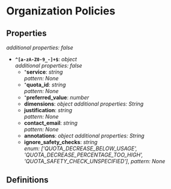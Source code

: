 # Organization Policies

<!-- markdownlint-disable MD036 -->

## Properties

*additional properties: false*

- **`^[a-zA-Z0-9_-]+$`**: *object*
  <br>*additional properties: false*
  - ⁺**service**: *string*
    <br>*pattern: None*
  - ⁺**quota_id**: *string*
    <br>*pattern: None*
  - ⁺**preferred_value**: *number*
  - **dimensions**: *object*
    *additional properties: String*
  - **justification**: *string*
    <br>*pattern: None*
  - **contact_email**: *string*
    <br>*pattern: None*
  - **annotations**: *object*
    *additional properties: String*
  - **ignore_safety_checks**: *string*
    <br>*enum: ['QUOTA_DECREASE_BELOW_USAGE', 'QUOTA_DECREASE_PERCENTAGE_TOO_HIGH', 'QUOTA_SAFETY_CHECK_UNSPECIFIED']*, *pattern: None*

## Definitions


